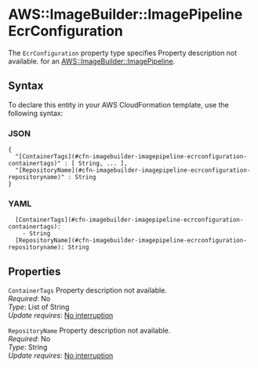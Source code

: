 # AWS::ImageBuilder::ImagePipeline EcrConfiguration<a name="aws-properties-imagebuilder-imagepipeline-ecrconfiguration"></a>

<a name="aws-properties-imagebuilder-imagepipeline-ecrconfiguration-description"></a>The `EcrConfiguration` property type specifies Property description not available\. for an [AWS::ImageBuilder::ImagePipeline](aws-resource-imagebuilder-imagepipeline.md)\.

## Syntax<a name="aws-properties-imagebuilder-imagepipeline-ecrconfiguration-syntax"></a>

To declare this entity in your AWS CloudFormation template, use the following syntax:

### JSON<a name="aws-properties-imagebuilder-imagepipeline-ecrconfiguration-syntax.json"></a>

```
{
  "[ContainerTags](#cfn-imagebuilder-imagepipeline-ecrconfiguration-containertags)" : [ String, ... ],
  "[RepositoryName](#cfn-imagebuilder-imagepipeline-ecrconfiguration-repositoryname)" : String
}
```

### YAML<a name="aws-properties-imagebuilder-imagepipeline-ecrconfiguration-syntax.yaml"></a>

```
  [ContainerTags](#cfn-imagebuilder-imagepipeline-ecrconfiguration-containertags): 
    - String
  [RepositoryName](#cfn-imagebuilder-imagepipeline-ecrconfiguration-repositoryname): String
```

## Properties<a name="aws-properties-imagebuilder-imagepipeline-ecrconfiguration-properties"></a>

`ContainerTags`  <a name="cfn-imagebuilder-imagepipeline-ecrconfiguration-containertags"></a>
Property description not available\.  
*Required*: No  
*Type*: List of String  
*Update requires*: [No interruption](https://docs.aws.amazon.com/AWSCloudFormation/latest/UserGuide/using-cfn-updating-stacks-update-behaviors.html#update-no-interrupt)

`RepositoryName`  <a name="cfn-imagebuilder-imagepipeline-ecrconfiguration-repositoryname"></a>
Property description not available\.  
*Required*: No  
*Type*: String  
*Update requires*: [No interruption](https://docs.aws.amazon.com/AWSCloudFormation/latest/UserGuide/using-cfn-updating-stacks-update-behaviors.html#update-no-interrupt)